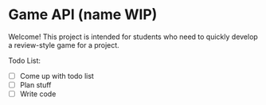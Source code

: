 # Game API (name WIP)
Welcome! This project is intended for students who need to quickly develop a review-style game for a project.

Todo List:
- [ ] Come up with todo list
- [ ] Plan stuff
- [ ] Write code